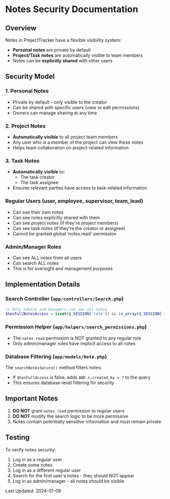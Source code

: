 # Notes Security Documentation

## Overview
Notes in ProjectTracker have a flexible visibility system:
- **Personal notes** are private by default
- **Project/Task notes** are automatically visible to team members
- Notes can be **explicitly shared** with other users

## Security Model

### 1. Personal Notes
- Private by default - only visible to the creator
- Can be shared with specific users (view or edit permissions)
- Owners can manage sharing at any time

### 2. Project Notes
- **Automatically visible** to all project team members
- Any user who is a member of the project can view these notes
- Helps team collaboration on project-related information

### 3. Task Notes
- **Automatically visible** to:
  - The task creator
  - The task assignee
- Ensures relevant parties have access to task-related information

### Regular Users (user, employee, supervisor, team_lead)
- Can see their own notes
- Can see notes explicitly shared with them
- Can see project notes (if they're project members)
- Can see task notes (if they're the creator or assignee)
- Cannot be granted global 'notes.read' permission

### Admin/Manager Roles
- Can see ALL notes from all users
- Can search ALL notes
- This is for oversight and management purposes

## Implementation Details

### Search Controller (`app/controllers/Search.php`)
```php
// Only admins and managers can see all notes
$hasFullNotesAccess = isset($_SESSION['role']) && in_array($_SESSION['role'], ['admin', 'manager']);
```

### Permission Helper (`app/helpers/search_permissions.php`)
- The `notes.read` permission is NOT granted to any regular role
- Only admin/manager roles have implicit access to all notes

### Database Filtering (`app/models/Note.php`)
The `searchNotesSecure()` method filters notes:
- If `$hasFullAccess` is false, adds `AND n.created_by = ?` to the query
- This ensures database-level filtering for security

## Important Notes

1. **DO NOT** grant `notes.read` permission to regular users
2. **DO NOT** modify the search logic to be more permissive
3. Notes contain potentially sensitive information and must remain private

## Testing
To verify notes security:
1. Log in as a regular user
2. Create some notes
3. Log in as a different regular user
4. Search for the first user's notes - they should NOT appear
5. Log in as admin/manager - all notes should be visible

Last Updated: 2024-01-09 